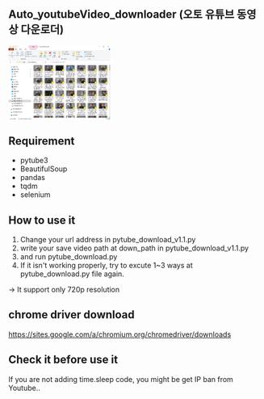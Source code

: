 ## Auto_youtubeVideo_downloader (오토 유튜브 동영상 다운로더)

<img src="result.PNG" width="40%" align="center">

## Requirement

* pytube3
* BeautifulSoup
* pandas
* tqdm
* selenium

## How to use it

1. Change your url address in pytube_download_v1.1.py
2. write your save video path at down_path in pytube_download_v1.1.py
3. and run pytube_download.py
4. If it isn't working properly, try to excute 1~3 ways at pytube_download.py file again.

-> It support only 720p resolution

## chrome driver download

https://sites.google.com/a/chromium.org/chromedriver/downloads

## Check it before use it

If you are not adding time.sleep code, you might be get IP ban from Youtube..
